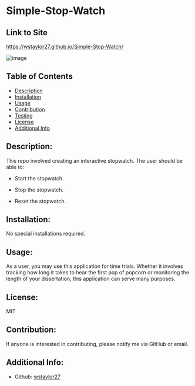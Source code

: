 # Simple-Stop-Watch

## Link to Site

https://wstaylor27.github.io/Simple-Stop-Watch/

![image](https://user-images.githubusercontent.com/54382901/154823007-5d0fc527-bd3c-47e7-8bbe-37ac1b13dc16.png)


## Table of Contents

- [Description](#description)
- [Installation](#installation)
- [Usage](#usage)
- [Contribution](#contribution)
- [Testing](#testing)
- [License](#license)
- [Additional Info](#additional-info)

## Description:

This repo involved creating an interactive stopwatch. The user should be able to:

- Start the stopwatch.

- Stop the stopwatch.

- Reset the stopwatch.

## Installation:

No special installations required.

## Usage:

As a user, you may use this application for time trials. Whether it involves tracking how long it takes to hear the first pop of popcorn or monitoring the length of your dissertation, this application can serve many purposes.

## License:

MIT

## Contribution:

If anyone is interested in contributing, please notify me via GitHub or email.

## Additional Info:

- Github: [wstaylor27](https://github.com/wstaylor27)
